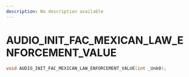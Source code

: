 ```yaml
---
description: No description available 
---
```


# AUDIO_INIT_FAC_MEXICAN_LAW_ENFORCEMENT_VALUE

```cpp
void AUDIO_INIT_FAC_MEXICAN_LAW_ENFORCEMENT_VALUE(int _Unk0);
```